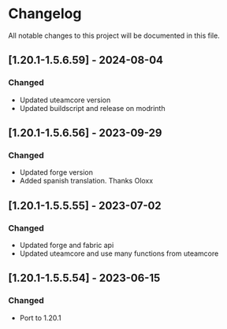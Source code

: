 # Changelog
All notable changes to this project will be documented in this file.

## [1.20.1-1.5.6.59] - 2024-08-04
### Changed
 - Updated uteamcore version
 - Updated buildscript and release on modrinth

## [1.20.1-1.5.6.56] - 2023-09-29
### Changed
 - Updated forge version
 - Added spanish translation. Thanks Oloxx

## [1.20.1-1.5.5.55] - 2023-07-02
### Changed
 - Updated forge and fabric api
 - Updated uteamcore and use many functions from uteamcore

## [1.20.1-1.5.5.54] - 2023-06-15
### Changed
 - Port to 1.20.1